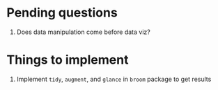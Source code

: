 
# Pending questions
1. Does data manipulation come before data viz?

# Things to implement
1. Implement `tidy`, `augment`, and `glance` in `broom` package to get results

